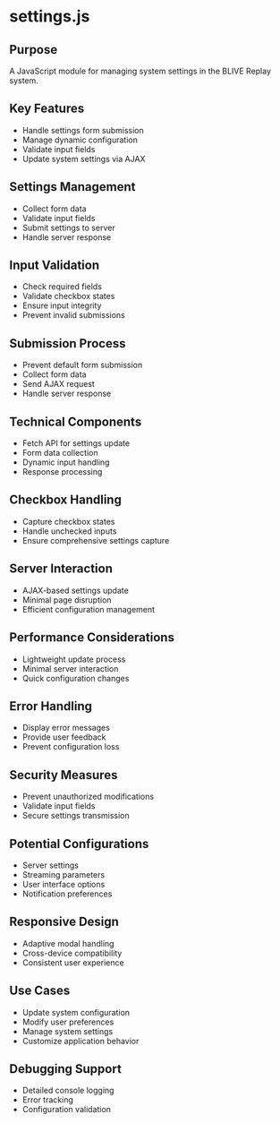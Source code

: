 # settings.js

## Purpose
A JavaScript module for managing system settings in the BLIVE Replay system.

## Key Features
- Handle settings form submission
- Manage dynamic configuration
- Validate input fields
- Update system settings via AJAX

## Settings Management
- Collect form data
- Validate input fields
- Submit settings to server
- Handle server response

## Input Validation
- Check required fields
- Validate checkbox states
- Ensure input integrity
- Prevent invalid submissions

## Submission Process
- Prevent default form submission
- Collect form data
- Send AJAX request
- Handle server response

## Technical Components
- Fetch API for settings update
- Form data collection
- Dynamic input handling
- Response processing

## Checkbox Handling
- Capture checkbox states
- Handle unchecked inputs
- Ensure comprehensive settings capture

## Server Interaction
- AJAX-based settings update
- Minimal page disruption
- Efficient configuration management

## Performance Considerations
- Lightweight update process
- Minimal server interaction
- Quick configuration changes

## Error Handling
- Display error messages
- Provide user feedback
- Prevent configuration loss

## Security Measures
- Prevent unauthorized modifications
- Validate input fields
- Secure settings transmission

## Potential Configurations
- Server settings
- Streaming parameters
- User interface options
- Notification preferences

## Responsive Design
- Adaptive modal handling
- Cross-device compatibility
- Consistent user experience

## Use Cases
- Update system configuration
- Modify user preferences
- Manage system settings
- Customize application behavior

## Debugging Support
- Detailed console logging
- Error tracking
- Configuration validation
